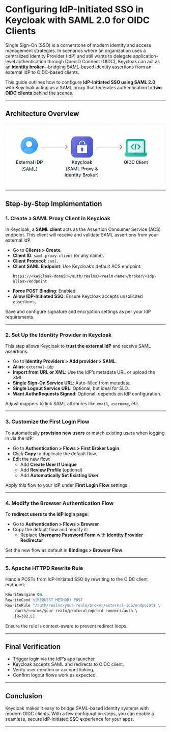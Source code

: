 
# Configuring IdP-Initiated SSO in Keycloak with SAML 2.0 for OIDC Clients

Single Sign-On (SSO) is a cornerstone of modern identity and access management strategies. In scenarios where an organization uses a centralized Identity Provider (IdP) and still wants to delegate application-level authentication through OpenID Connect (OIDC), Keycloak can act as an **identity broker**—bridging SAML-based identity assertions from an external IdP to OIDC-based clients.

This guide outlines how to configure **IdP-Initiated SSO using SAML 2.0**, with Keycloak acting as a SAML proxy that federates authentication to **two OIDC clients** behind the scenes.

---

## Architecture Overview
![SSO Architecture Diagram](https://github.com/Tinsae-Tadesse/IdP-Initiated-SSO/blob/main/Architecture.png?raw=true)

---

## Step-by-Step Implementation

### 1. Create a SAML Proxy Client in Keycloak

In Keycloak, a **SAML client** acts as the Assertion Consumer Service (ACS) endpoint. This client will receive and validate SAML assertions from your external IdP.

- Go to **Clients > Create**.
- **Client ID**: `saml-proxy-client` (or any name).
- **Client Protocol**: `saml`.
- **Client SAML Endpoint**: Use Keycloak’s default ACS endpoint:
  ```
  https://<keycloak-domain>/auth/realms/<realm-name>/broker/<idp-alias>/endpoint
  ```
- **Force POST Binding**: Enabled.
- **Allow IDP-Initiated SSO**: Ensure Keycloak accepts unsolicited assertions.

Save and configure signature and encryption settings as per your IdP requirements.

---

### 2. Set Up the Identity Provider in Keycloak

This step allows Keycloak to **trust the external IdP** and receive SAML assertions.

- Go to **Identity Providers > Add provider > SAML**.
- **Alias**: `external-idp`
- **Import from URL or XML**: Use the IdP’s metadata URL or upload the XML.
- **Single Sign-On Service URL**: Auto-filled from metadata.
- **Single Logout Service URL**: Optional, but ideal for SLO.
- **Want AuthnRequests Signed**: Optional; depends on IdP configuration.

Adjust mappers to link SAML attributes like `email`, `username`, etc.

---

### 3. Customize the First Login Flow

To automatically **provision new users** or match existing users when logging in via the IdP:

- Go to **Authentication > Flows > First Broker Login**.
- Click **Copy** to duplicate the default flow.
- Edit the new flow:
  - Add **Create User If Unique**
  - Add **Review Profile** (optional)
  - Add **Automatically Set Existing User**

Apply this flow to your IdP under **First Login Flow** settings.

---

### 4. Modify the Browser Authentication Flow

To **redirect users to the IdP login page**:

- Go to **Authentication > Flows > Browser**
- Copy the default flow and modify it:
  - Replace **Username Password Form** with **Identity Provider Redirector**

Set the new flow as default in **Bindings > Browser Flow**.

---

### 5. Apache HTTPD Rewrite Rule

Handle POSTs from IdP-Initiated SSO by rewriting to the OIDC client endpoint:

```apache
RewriteEngine On
RewriteCond %{REQUEST_METHOD} POST
RewriteRule ^/auth/realms/your-realm/broker/external-idp/endpoint$ \
    /auth/realms/your-realm/protocol/openid-connect/auth \
    [R=302,L]
```

Ensure the rule is context-aware to prevent redirect loops.

---

## Final Verification

- Trigger login via the IdP’s app launcher.
- Keycloak accepts SAML and redirects to OIDC client.
- Verify user creation or account linking.
- Confirm logout flows work as expected.

---

## Conclusion

Keycloak makes it easy to bridge SAML-based identity systems with modern OIDC clients. With a few configuration steps, you can enable a seamless, secure IdP-initiated SSO experience for your apps.

---
